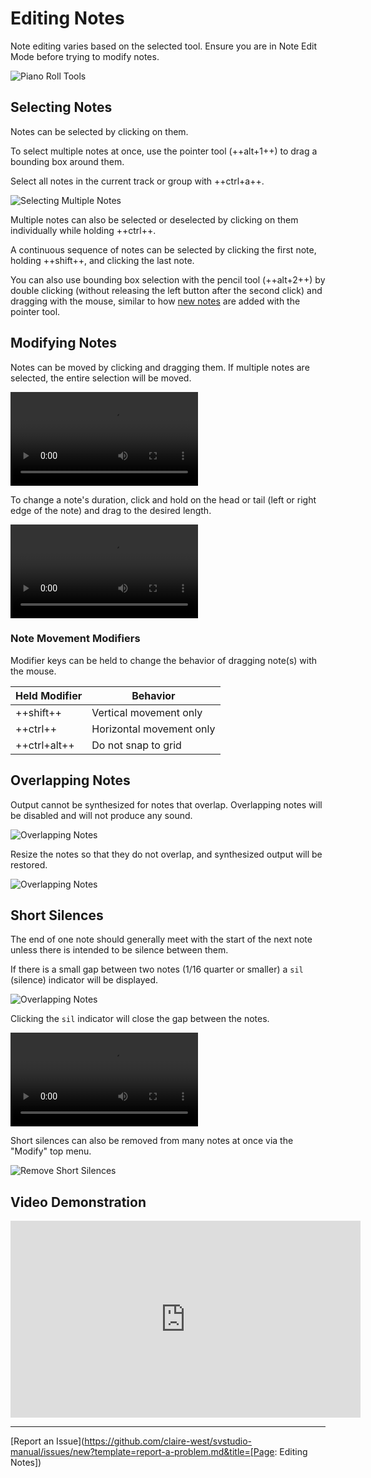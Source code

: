 # Editing Notes

Note editing varies based on the selected tool. Ensure you are in Note Edit Mode before trying to modify notes.

![Piano Roll Tools](../img/quickstart/piano-roll-tools.png)

## Selecting Notes

Notes can be selected by clicking on them.

To select multiple notes at once, use the pointer tool (++alt+1++) to drag a bounding box around them.

Select all notes in the current track or group with ++ctrl+a++.

![Selecting Multiple Notes](../img/quickstart/pencil-bounding-box.png)

Multiple notes can also be selected or deselected by clicking on them individually while holding ++ctrl++.

A continuous sequence of notes can be selected by clicking the first note, holding ++shift++, and clicking the last note.

You can also use bounding box selection with the pencil tool (++alt+2++) by double clicking (without releasing the left button after the second click) and dragging with the mouse, similar to how [new notes](creating-notes.md#pointer-tool) are added with the pointer tool.

## Modifying Notes

Notes can be moved by clicking and dragging them. If multiple notes are selected, the entire selection will be moved.

![type:video](../img/quickstart/note-move.mp4)

To change a note's duration, click and hold on the head or tail (left or right edge of the note) and drag to the desired length.

![type:video](../img/quickstart/note-resize.mp4)

### Note Movement Modifiers

Modifier keys can be held to change the behavior of dragging note(s) with the mouse.

|Held Modifier|Behavior|
|---|---|
|++shift++|Vertical movement only|
|++ctrl++|Horizontal movement only|
|++ctrl+alt++|Do not snap to grid|

## Overlapping Notes

Output cannot be synthesized for notes that overlap. Overlapping notes will be disabled and will not produce any sound.

![Overlapping Notes](../img/quickstart/overlapping-notes.png)

Resize the notes so that they do not overlap, and synthesized output will be restored.

![Overlapping Notes](../img/quickstart/overlapping-notes-fixed.png)

## Short Silences

The end of one note should generally meet with the start of the next note unless there is intended to be silence between them.

If there is a small gap between two notes (1/16 quarter or smaller) a `sil` (silence) indicator will be displayed.

![Overlapping Notes](../img/quickstart/sil.png)

Clicking the `sil` indicator will close the gap between the notes.

![type:video](../img/quickstart/sil-click.mp4)

Short silences can also be removed from many notes at once via the "Modify" top menu.

![Remove Short Silences](../img/quickstart/remove-short-silences.png)

## Video Demonstration

<iframe width="560" height="315" src="https://www.youtube-nocookie.com/embed/_s1gITI3vbA" title="YouTube video player" frameborder="0" allowfullscreen></iframe>

---

[Report an Issue](https://github.com/claire-west/svstudio-manual/issues/new?template=report-a-problem.md&title=[Page: Editing Notes])